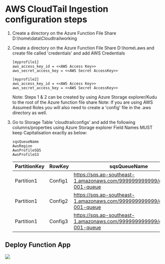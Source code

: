 # AWS CloudTail Ingestion configuration steps
 
1. Create a directory on the Azure Function File Share D:\home\data\Cloudtrailworking

2. Create a directory on the Azure Function File Share D:\home\\.aws and create file called 'credentials' and add AWS Credentials
	```
	[myprofile1]
	aws_access_key_id = <<AWS Access Key>>
	aws_secret_access_key = <<AWS Secret AccessKey>>
	
	[myprofile2]
	aws_access_key_id = <<AWS Access Key>>
	aws_secret_access_key = <<AWS Secret AccessKey>>
	```
	Note: Steps 1 & 2 can be created by using Azure Storage explorer/Kudu to the root of the Azure function file share
	Note: If you are using AWS Assumed Roles you will also need to create a 'config' file in the .aws directory as well.

3. Go to Storage Table 'cloudtrailconfigs' and add the following columns/properties using Azure Storage explorer
   Field Names MUST keep Capitalisation exactly as below:
   ```
   sqsQueueName
   AwsRegion
   AwsProfileSQS
   AwsProfileS3
   ```
	
	| PartitionKey | RowKey  |                             sqsQueueName                                   | AwsRegion | AwsProfileSQS | AwsProfileS3 |
    |--------------|---------|----------------------------------------------------------------------------|-----------|---------------|--------------|
	| Partition1   | Config1 | https://sqs.ap-southeast-1.amazonaws.com/999999999999/cloudtrail-001-queue | us-east-2 | myprofile1    | myprofile1   |
	| Partition1   | Config2 | https://sqs.ap-southeast-1.amazonaws.com/999999999999/cloudtrail-001-queue | us-east-2 | myprofile2    | myprofile2   |
	| Partition1   | Config3 | https://sqs.ap-southeast-1.amazonaws.com/999999999999/cloudtrail-001-queue | us-east-2 | myprofile3    | myprofile3   |

## Deploy Function App
<a href="https://portal.azure.com/#create/Microsoft.Template/uri/https%3A%2F%2Fraw.githubusercontent.com%2Fandedevsecops%2FAzure-Sentinel%2Faz-func-validation%2FDataConnectors%2FValidateDeployment%2Fazuredeploy_aws_s3_ingestion.json" target="_blank">
    <img src="https://aka.ms/deploytoazurebutton"/>
</a>
